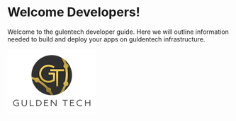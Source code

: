 # Welcome Developers!


Welcome to the gulentech developer guide. Here we will outline information needed to build and deploy your apps on guldentech infrastructure.

![logo](_media/gt-words.jpg)